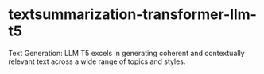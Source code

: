 # textsummarization-transformer-llm-t5
Text Generation: LLM T5 excels in generating coherent and contextually relevant text across a wide range of topics and styles.
